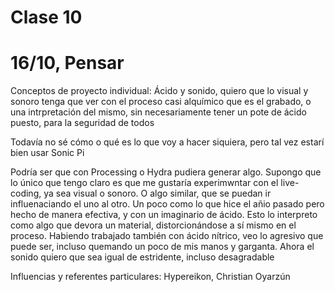 # Clase 10

# 16/10, Pensar

Conceptos de proyecto individual: Ácido y sonido, quiero que lo visual y sonoro tenga que ver con el proceso casi alquímico que es el grabado, 
o una intrpretación del mismo, sin necesariamente tener un pote de ácido puesto, para la seguridad de todos

Todavía no sé cómo o qué es lo que voy a hacer siquiera, pero tal vez estarí bien usar Sonic Pi

Podría ser que con Processing o Hydra pudiera generar algo. Supongo que lo único que tengo claro es que me gustaría experimwntar con el live-coding, ya sea visual o sonoro. O algo similar, que se puedan ir influenaciando el uno al otro. Un poco como lo que hice el añio pasado pero hecho de manera efectiva, y con un imaginario de ácido. Esto lo interpreto como algo que devora un material, distorcionándose a sí mismo en el proceso. Habiendo trabajado también con ácido nítrico, veo lo agresivo que puede ser, incluso quemando un poco de mis manos y garganta. Ahora el sonido quiero que sea igual de estridente, incluso desagradable


Influencias y referentes particulares: Hypereikon, Christian Oyarzún
